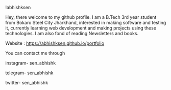 !abhishksen

Hey, there welcome to my github profile.
I am a B.Tech 3rd year student from Bokaro Steel City Jharkhand, interested in making software and testing it, currently learning web development and making projects using these technologies.
I am also fond of reading Newsletters and books.

Website : https://abhishksen.github.io/portfolio

You can contact me through

instagram- sen_abhishk

telegram- sen_abhishk

twitter- sen_abhishk


<!---
abhishksen/abhishksen is a ✨ special ✨ repository because its `README.md` (this file) appears on your GitHub profile.
You can click the Preview link to take a look at your changes.
--->

